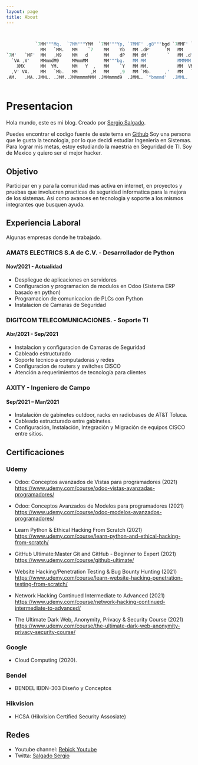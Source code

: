 ```yaml
---
layout: page
title: About
---
```

```S                                                                                                                                                       
                                                                                       
                                                                                       
           `7MM"""Mq.  `7MM"""YMM  `7MM"""Yp, `7MMF' .g8"""bgd `7MMF' `YMM'            
             MM   `MM.   MM    `7    MM    Yb   MM .dP'     `M   MM   .M'              
`7M'   `MF'  MM   ,M9    MM   d      MM    dP   MM dM'       `   MM .d"     `7M'   `MF'
  `VA ,V'    MMmmdM9     MMmmMM      MM"""bg.   MM MM            MMMMM.       `VA ,V'  
    XMX      MM  YM.     MM   Y  ,   MM    `Y   MM MM.           MM  VMA        XMX    
  ,V' VA.    MM   `Mb.   MM     ,M   MM    ,9   MM `Mb.     ,'   MM   `MM.    ,V' VA.  
.AM.   .MA..JMML. .JMM..JMMmmmmMMM .JMMmmmd9  .JMML. `"bmmmd'  .JMML.   MMb..AM.   .MA.
                                                                                                                                                
```


# [](#header-1)Presentacion
Hola mundo, este es mi blog. Creado por <a rel="me" target="_blank" href="https://twitter.com/SalgadoSergio17">Sergio Salgado</a>.

Puedes encontrar el codigo fuente de este tema en <a href="https://github.com/SupunKavinda/jekyll-theme-leaf">Github</a>
Soy una persona que le gusta la tecnologia, por lo que decidi estudiar Ingenieria en Sistemas.  
Para lograr mis metas, estoy estudiando la maestria en Seguridad de TI. 
Soy de Mexico y quiero ser el mejor hacker.

## [](#header-2)Objetivo
Participar en y para la comunidad mas activa en internet, en proyectos y pruebas que involucren practicas de seguridad informatica para la mejora de los sistemas. Asi como avances en tecnologia y soporte a los mismos integrantes que busquen ayuda.

## [](#header-2)Experiencia Laboral

Algunas empresas donde he trabajado.

### [](#header-3) AMATS ELECTRICS S.A de C.V. - Desarrollador de Python
#### [](#header-4) Nov/2021 - Actualidad
*   Despliegue de aplicaciones en servidores
*   Configuracion y programacion de modulos en Odoo (Sistema ERP basado en python)
*   Programacion de comunicacion de PLCs con Python
*   Instalacion de Camaras de Seguridad

### [](#header-3) DIGITCOM TELECOMUNICACIONES. - Soporte TI
#### [](#header-4) Abr/2021 - Sep/2021
*   Instalacion y configuracion de Camaras de Seguridad
*   Cableado estructurado
*   Soporte tecnico a computadoras y redes
*   Configuracion de routers y switches CISCO
*   Atención a requerimientos de tecnología para clientes

### [](#header-3) AXITY - Ingeniero de Campo
#### [](#header-4) Sep/2021 – Mar/2021
*   Instalación de gabinetes outdoor, racks en radiobases de AT&T Toluca.
*   Cableado estructurado entre gabinetes.
*   Configuración, Instalación, Integración y Migración de equipos CISCO entre sitios.

## [](#header-2)Certificaciones

### [](#header-3)Udemy
*   Odoo: Conceptos avanzados de Vistas para programadores (2021) https://www.udemy.com/course/odoo-vistas-avanzadas-programadores/

*   Odoo: Conceptos Avanzados de Modelos para programadores (2021) https://www.udemy.com/course/odoo-modelos-avanzados-programadores/

*   Learn Python & Ethical Hacking From Scratch (2021) https://www.udemy.com/course/learn-python-and-ethical-hacking-from-scratch/

*   GitHub Ultimate:Master Git and GitHub - Beginner to Expert (2021) https://www.udemy.com/course/github-ultimate/

*   Website Hacking/Penetration Testing & Bug Bounty Hunting (2021) https://www.udemy.com/course/learn-website-hacking-penetration-testing-from-scratch/

*   Network Hacking Continued Intermediate to Advanced (2021) https://www.udemy.com/course/network-hacking-continued-intermediate-to-advanced/

*   The Ultimate Dark Web, Anonymity, Privacy & Security Course (2021) https://www.udemy.com/course/the-ultimate-dark-web-anonymity-privacy-security-course/

### [](#header-3)Google 
*   Cloud Computing (2020).

### [](#header-3)Bendel
*   BENDEL IBDN-303 Diseño y Conceptos

### [](#header-3)Hikvision
*   HCSA (Hikvision Certified Security Assosiate)

## [](#header-2)Redes
*   Youtube channel: <a href="http://youtube.com/user/xinexpek">Rebick Youtube</a>
*   Twitta: <a href="https://twitter.com/SalgadoSergio17">Salgado Sergio</a>